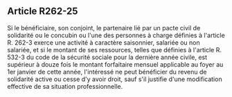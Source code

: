 ## Article R262-25

Si le bénéficiaire, son conjoint, le partenaire lié par un pacte civil de solidarité ou le concubin ou l'une des
personnes à charge définies à l'article R. 262-3 exerce une activité à caractère saisonnier, salariée ou non
salariée, et si le montant de ses ressources, telles que définies à l'article R. 532-3 du code de la sécurité
sociale pour la dernière année civile, est supérieur à douze fois le montant forfaitaire mensuel applicable au
foyer au 1er janvier de cette année, l'intéressé ne peut bénéficier du revenu de solidarité active ou cesse d'y
avoir droit, sauf s'il justifie d'une modification effective de sa situation professionnelle.


